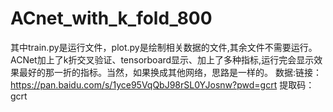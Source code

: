 # ACnet_with_k_fold_800
其中train.py是运行文件，plot.py是绘制相关数据的文件,其余文件不需要运行。
ACNet加上了k折交叉验证、tensorboard显示、加上了多种指标,运行完会显示效果最好的那一折的指标。当然，如果换成其他网络，思路是一样的。
数据:链接：https://pan.baidu.com/s/1yce95VqQbJ98rSL0YJosnw?pwd=gcrt 
     提取码：gcrt 

